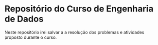 # Repositório do Curso de Engenharia de Dados
Neste repositório irei salvar a a resolução dos problemas e atividades proposto durante o curso. 


